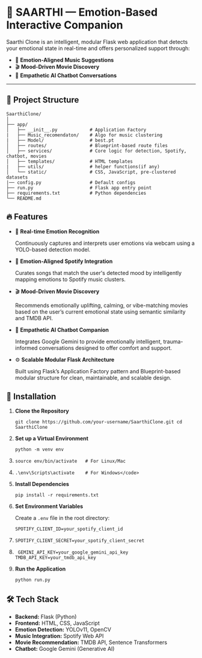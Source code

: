 # 🎯 SAARTHI — Emotion-Based Interactive Companion

Saarthi Clone is an intelligent, modular Flask web application that detects your emotional state in real-time and offers personalized support through:

- 🎵 **Emotion-Aligned Music Suggestions**
- 🎬 **Mood-Driven Movie Discovery**
- 💬 **Empathetic AI Chatbot Conversations**

---

## 📂 Project Structure

```text
SaarthiClone/
│
├── app/
│   ├── __init__.py            # Application Factory
|   ├── Music_recomendaton/    # Algo for music clustering
|   ├── Model/                 # best.pt
│   ├── routes/                # Blueprint-based route files
│   ├── services/              # Core logic for detection, Spotify, chatbot, movies
│   ├── templates/             # HTML templates
|   ├── utils/                 # helper functions(if any) 
│   └── static/                # CSS, JavaScript, pre-clustered datasets
|── config.py                  # Default configs
├── run.py                     # Flask app entry point
├── requirements.txt           # Python dependencies
└── README.md
```

## 🔥 Features

* 🎥 **Real-time Emotion Recognition**

  Continuously captures and interprets user emotions via webcam using a YOLO-based detection model.
* 🎵 **Emotion-Aligned Spotify Integration**

  Curates songs that match the user's detected mood by intelligently mapping emotions to Spotify music clusters.
* 🎬 **Mood-Driven Movie Discovery**

  Recommends emotionally uplifting, calming, or vibe-matching movies based on the user’s current emotional state using semantic similarity and TMDB API.
* 💬 **Empathetic AI Chatbot Companion**

  Integrates Google Gemini to provide emotionally intelligent, trauma-informed conversations designed to offer comfort and support.
* ⚙️ **Scalable Modular Flask Architecture**

  Built using Flask’s Application Factory pattern and Blueprint-based modular structure for clean, maintainable, and scalable design.

## 🚀 Installation

1. **Clone the Repository**

   `git clone https://github.com/your-username/SaarthiClone.git cd SaarthiClone`
2. **Set up a Virtual Environment**

   `python -m venv env `
3. `source env/bin/activate   # For Linux/Mac `
4. `.\env\Scripts\activate    # For Windows</code>`
5. **Install Dependencies**

   `pip install -r requirements.txt`
6. **Set Environment Variables**

   Create a `.env` file in the root directory:

   `SPOTIFY_CLIENT_ID=your_spotify_client_id `
7. `SPOTIFY_CLIENT_SECRET=your_spotify_client_secret`
8. ` GEMINI_API_KEY=your_google_gemini_api_key TMDB_API_KEY=your_tmdb_api_key`
9. **Run the Application**

   `python run.py`

## 🛠️ Tech Stack

* **Backend:** Flask (Python)
* **Frontend:** HTML, CSS, JavaScript
* **Emotion Detection:** YOLOv11, OpenCV
* **Music Integration:** Spotify Web API
* **Movie Recommendation:** TMDB API, Sentence Transformers
* **Chatbot:** Google Gemini (Generative AI)
